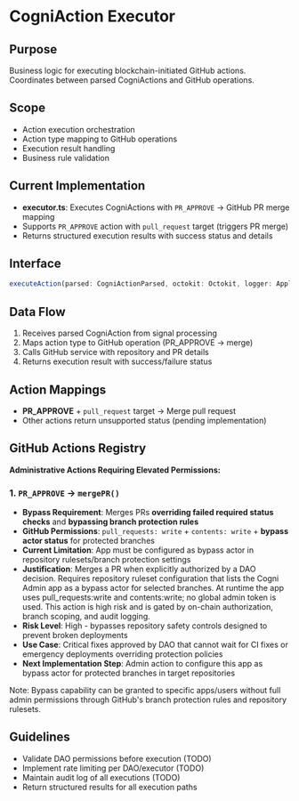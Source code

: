 # CogniAction Executor

## Purpose
Business logic for executing blockchain-initiated GitHub actions. Coordinates between parsed CogniActions and GitHub operations.

## Scope
- Action execution orchestration
- Action type mapping to GitHub operations
- Execution result handling
- Business rule validation

## Current Implementation
- **executor.ts**: Executes CogniActions with `PR_APPROVE` → GitHub PR merge mapping
- Supports `PR_APPROVE` action with `pull_request` target (triggers PR merge)
- Returns structured execution results with success status and details

## Interface
```typescript
executeAction(parsed: CogniActionParsed, octokit: Octokit, logger: Application['log'])
```

## Data Flow
1. Receives parsed CogniAction from signal processing
2. Maps action type to GitHub operation (PR_APPROVE → merge)
3. Calls GitHub service with repository and PR details
4. Returns execution result with success/failure status

## Action Mappings
- **PR_APPROVE** + `pull_request` target → Merge pull request
- Other actions return unsupported status (pending implementation)

## GitHub Actions Registry
**Administrative Actions Requiring Elevated Permissions:**

### 1. `PR_APPROVE` → `mergePR()`
- **Bypass Requirement**: Merges PRs **overriding failed required status checks** and **bypassing branch protection rules**
- **GitHub Permissions**: `pull_requests: write` + `contents: write` + **bypass actor status** for protected branches
- **Current Limitation**: App must be configured as bypass actor in repository rulesets/branch protection settings
- **Justification**: Merges a PR when explicitly authorized by a DAO decision. Requires repository ruleset configuration that lists the Cogni Admin app as a bypass actor for selected branches. At runtime the app uses pull_requests:write and contents:write; no global admin token is used. This action is high risk and is gated by on-chain authorization, branch scoping, and audit logging.
- **Risk Level**: High - bypasses repository safety controls designed to prevent broken deployments
- **Use Case**: Critical fixes approved by DAO that cannot wait for CI fixes or emergency deployments overriding protection policies
- **Next Implementation Step**: Admin action to configure this app as bypass actor for protected branches in target repositories

Note: Bypass capability can be granted to specific apps/users without full admin permissions through GitHub's branch protection rules and repository rulesets.

## Guidelines
- Validate DAO permissions before execution (TODO)
- Implement rate limiting per DAO/executor (TODO)
- Maintain audit log of all executions (TODO)
- Return structured results for all execution paths